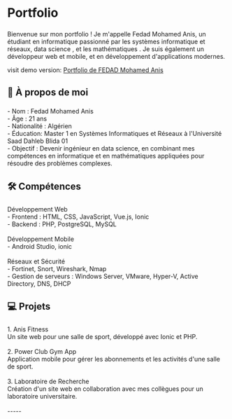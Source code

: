 <h1 align="left">Portfolio</h1>

###

<p align="left">Bienvenue sur mon portfolio ! Je m'appelle Fedad Mohamed Anis, un étudiant en informatique passionné par les systèmes informatique et réseaux, data science , et les mathématiques . Je suis également un développeur web et mobile, et en développement d'applications modernes.</p>
visit demo version: <a href="https://anisfed.github.io/Portfolio/" target="_blank">Portfolio de FEDAD Mohamed Anis</a>


<h2 align="left">🌟 À propos de moi</h2>

###

<p align="left">- Nom : Fedad Mohamed Anis  <br>- Âge : 21 ans  <br>- Nationalité : Algérien  <br>- Éducation: Master 1 en Systèmes Informatiques et Réseaux à l'Université Saad Dahleb Blida 01  <br>- Objectif : Devenir ingénieur en data science, en combinant mes compétences en informatique et en mathématiques appliquées pour résoudre des problèmes complexes.</p>

###

<h2 align="left">🛠️ Compétences</h2>

###

<p align="left">Développement Web<br>- Frontend : HTML, CSS, JavaScript, Vue.js, Ionic  <br>- Backend : PHP, PostgreSQL, MySQL<br><br>Développement Mobile<br>- Android Studio, ionic<br><br>Réseaux et Sécurité<br>- Fortinet, Snort, Wireshark, Nmap  <br>- Gestion de serveurs : Windows Server, VMware, Hyper-V, Active Directory, DNS, DHCP</p>

###

<h2 align="left">💻 Projets</h2>

###

<p align="left">1. Anis Fitness<br>Un site web pour une salle de sport, développé avec Ionic et PHP.  <br><br>2. Power Club Gym App <br>Application mobile pour gérer les abonnements et les activités d'une salle de sport.  <br><br>3. Laboratoire de Recherche<br>Création d'un site web en collaboration avec mes collègues pour un laboratoire universitaire.<br><br>-----</p>

###

 
